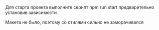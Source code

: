 
Для старта проекта выполните скрипт npm run start предварительно установив зависимости

Макета не было, поэтому со стилями сильно не заморачивался